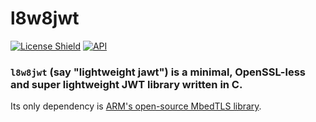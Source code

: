 # l8w8jwt

[![License Shield](https://img.shields.io/badge/license-Apache--2.0-success?style=flat-square)](https://github.com/GlitchedPolygons/l8w8jwt/blob/master/LICENSE)
[![API](https://img.shields.io/badge/api-docs-informational.svg?style=flat-square)](https://glitchedpolygons.github.io/l8w8jwt)

### `l8w8jwt` (say "lightweight jawt") is a minimal, OpenSSL-less and super lightweight JWT library written in C. 
Its only dependency is [ARM's open-source MbedTLS library](https://github.com/ARMmbed/mbedtls).
